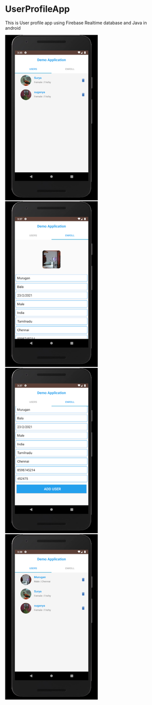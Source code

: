 # UserProfileApp
This is User profile app using Firebase Realtime database and Java in android

<img src="https://github.com/suganya-balasundaram/UserProfileApp/blob/main/Android%20Emulator%20-%20Nexus-5X-API-28_5554%202_23_2021%203_35_47%20PM.png" alt="drawing" width="300"/>      <img src="https://github.com/suganya-balasundaram/UserProfileApp/blob/main/Android%20Emulator%20-%20Nexus-5X-API-28_5554%202_23_2021%203_37_35%20PM.png" alt="drawing" width="300"/>      
<img src="https://github.com/suganya-balasundaram/UserProfileApp/blob/main/Android%20Emulator%20-%20Nexus-5X-API-28_5554%202_23_2021%203_37_46%20PM.png" alt="drawing" width="300"/>  <img src="https://github.com/suganya-balasundaram/UserProfileApp/blob/main/Android%20Emulator%20-%20Nexus-5X-API-28_5554%202_23_2021%203_38_45%20PM.png" alt="drawing" width="300"/>
